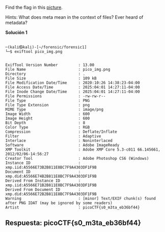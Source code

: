 

Find the flag in this [picture](https://jupiter.challenges.picoctf.org/static/89b371a46702a31aa9931a2a2b12f8bf/pico_img.png).


Hints:
What does meta mean in the context of files?
Ever heard of metadata?


**Solución 1**

```

─(kali㉿kali)-[~/forensic/forensic1]
└─$ exiftool pico_img.png 


ExifTool Version Number         : 13.00
File Name                       : pico_img.png
Directory                       : .
File Size                       : 109 kB
File Modification Date/Time     : 2020:10:26 14:38:23-04:00
File Access Date/Time           : 2025:04:01 14:27:11-04:00
File Inode Change Date/Time     : 2025:04:01 14:27:11-04:00
File Permissions                : -rw-rw-r--
File Type                       : PNG
File Type Extension             : png
MIME Type                       : image/png
Image Width                     : 600
Image Height                    : 600
Bit Depth                       : 8
Color Type                      : RGB
Compression                     : Deflate/Inflate
Filter                          : Adaptive
Interlace                       : Noninterlaced
Software                        : Adobe ImageReady
XMP Toolkit                     : Adobe XMP Core 5.3-c011 66.145661, 2012/02/06-14:56:27
Creator Tool                    : Adobe Photoshop CS6 (Windows)
Instance ID                     : xmp.iid:A5566E73B2B811E8BC7F9A4303DF1F9B
Document ID                     : xmp.did:A5566E74B2B811E8BC7F9A4303DF1F9B
Derived From Instance ID        : xmp.iid:A5566E71B2B811E8BC7F9A4303DF1F9B
Derived From Document ID        : xmp.did:A5566E72B2B811E8BC7F9A4303DF1F9B
Warning                         : [minor] Text/EXIF chunk(s) found after PNG IDAT (may be ignored by some readers)
Artist                          : picoCTF{s0_m3ta_eb36bf44}

```



## Respuesta: **picoCTF{s0_m3ta_eb36bf44}**

